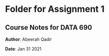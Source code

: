 # Folder for Assignment 1
## Course Notes for DATA 690

**Author**: Abeerah Qadir

**Date**: Jan 31 2021
